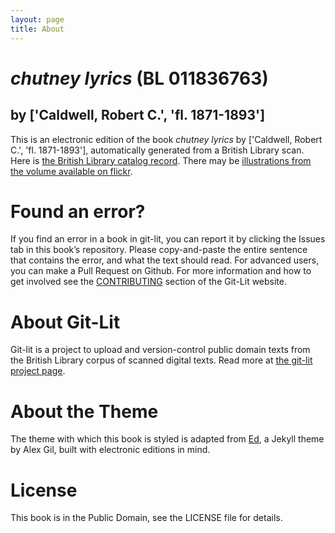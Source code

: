 ```yaml
---
layout: page
title: About
---
```


# _chutney lyrics_ (BL 011836763)

## by ['Caldwell, Robert C.', 'fl. 1871-1893']

This is an electronic edition of the book _chutney lyrics_ by ['Caldwell, Robert C.', 'fl. 1871-1893'], automatically generated from a British Library scan. Here is [the British Library catalog record](http://explore.bl.uk/primo_library/libweb/action/search.do?cs=frb&doc=BLL01011836763&dscnt=1&scp.scps=scope:(BLCONTENT)&frbg=&tab=local_tab&srt=rank&ct=search&mode=Basic&dum=true&tb=t&indx=1&vl(freeText0)=011836763&fn=search&vid=BLVU1). There may be [illustrations from the volume available on flickr](https://www.flickr.com/photos/britishlibrary/tags/sysnum011836763).

# Found an error?
If you find an error in a book in git-lit, you can report it by clicking the Issues tab in this book’s repository. Please copy-and-paste the entire sentence that contains the error, and what the text should read. For advanced users, you can make a Pull Request on Github.  For more information and how to get involved see the [CONTRIBUTING](http://git-lit.github.io/#contributing) section of the Git-Lit website.

# About Git-Lit
Git-lit is a project to upload and version-control public domain texts from the British Library corpus of scanned digital texts. Read more at [the git-lit project page](https://github.com/Git-Lit/git-lit).

# About the Theme
The theme with which this book is styled is adapted from [Ed](https://github.com/elotroalex/ed), a Jekyll theme by Alex Gil, built with electronic editions in mind.

# License 
This book is in the Public Domain, see the LICENSE file for details. 